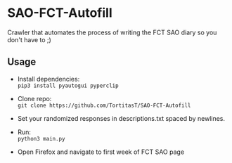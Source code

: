 # SAO-FCT-Autofill

Crawler that automates the process of writing the FCT SAO diary so you don't have to ;)

## Usage

- Install dependencies:  
`pip3 install pyautogui pyperclip`

- Clone repo:  
`git clone https://github.com/TortitasT/SAO-FCT-Autofill`

- Set your randomized responses in descriptions.txt spaced by newlines.

- Run:  
`python3 main.py`

- Open Firefox and navigate to first week of FCT SAO page

